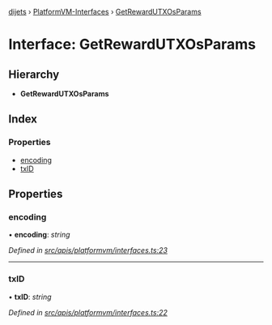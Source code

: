 [dijets](../README.md) › [PlatformVM-Interfaces](../modules/platformvm_interfaces.md) › [GetRewardUTXOsParams](platformvm_interfaces.getrewardutxosparams.md)

# Interface: GetRewardUTXOsParams

## Hierarchy

* **GetRewardUTXOsParams**

## Index

### Properties

* [encoding](platformvm_interfaces.getrewardutxosparams.md#encoding)
* [txID](platformvm_interfaces.getrewardutxosparams.md#txid)

## Properties

###  encoding

• **encoding**: *string*

*Defined in [src/apis/platformvm/interfaces.ts:23](https://github.com/Dijets-Inc/dijetsjs/blob/master/src/apis/platformvm/interfaces.ts#L23)*

___

###  txID

• **txID**: *string*

*Defined in [src/apis/platformvm/interfaces.ts:22](https://github.com/Dijets-Inc/dijetsjs/blob/master/src/apis/platformvm/interfaces.ts#L22)*
